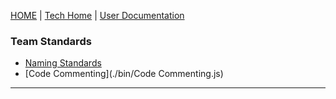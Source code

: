 [HOME] | [Tech Home] | [User Documentation]


### Team Standards
- [Naming Standards]()
- [Code Commenting](./bin/Code Commenting.js)

---



[HOME]: ./
[Tech Home]: ./techdocs
[User Documentation]: ./userdocs
[CHANGELOG]: ./docs/CHANGELOG.md
[README]: ./docs/README.md
[VHP PORTAL]: https://vhpportal.com/
[DEV PORTAL]: http://dev.vhpportal.com/